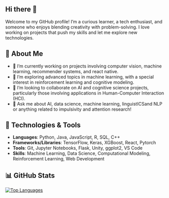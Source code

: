 ## Hi there 👋

Welcome to my GitHub profile! I’m a curious learner, a tech enthusiast, and someone who enjoys blending creativity with problem-solving. I love working on projects that push my skills and let me explore new technologies.

## 🚀 About Me

- 🔭 I’m currently working on projects involving computer vision, machine learning, recommender systems, and react native.
- 🌱 I’m exploring advanced topics in machine learning, with a special interest in reinforcement learning and cognitive modeling.
- 👯 I’m looking to collaborate on AI and cognitive science projects, particularly those involving applications in Human-Computer Interaction (HCI).
- 💬 Ask me about AI, data science, machine learning, linguistICSand NLP or anything related to impulsivity and attention research!


## 🔧 Technologies & Tools

- **Languages**: Python, Java, JavaScript, R, SQL, C++
- **Frameworks/Libraries**: TensorFlow, Keras, XGBoost, React, Pytorch
- **Tools**: Git, Jupyter Notebooks, Flask, Unity, ggplot2, VS Code
- **Skills**: Machine Learning, Data Science, Computational Modeling, Reinforcement Learning, Web Development


## 📊 GitHub Stats
[![Top Languages](https://github-readme-stats.vercel.app/api/top-langs/?username=zaatarwjebne&layout=compact&theme=dracula)](https://github.com/anuraghazra/github-readme-stats)



